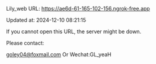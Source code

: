 Lily_web URL: https://ae6d-61-165-102-156.ngrok-free.app

Updated at: 2024-12-10 08:21:15

If you cannot open this URL, the server might be down.

Please contact: 

goley04@foxmail.com Or Wechat:GL_yeaH